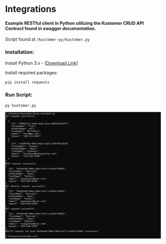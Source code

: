 # Integrations

#### Example RESTful client in Python utilizing the Kustomer CRUD API Contract found in swagger documentation.

Script found at `/kustomer-py/kustomer.py`

### Installation:

Install Python 3.x - [[Download Link]](https://www.python.org/downloads/)

Install required packages:
```
pip install requests
```

### Run Script:

```
py kustomer.py
```

![Script Output](/docs/assets/kustomer-py_output.png)